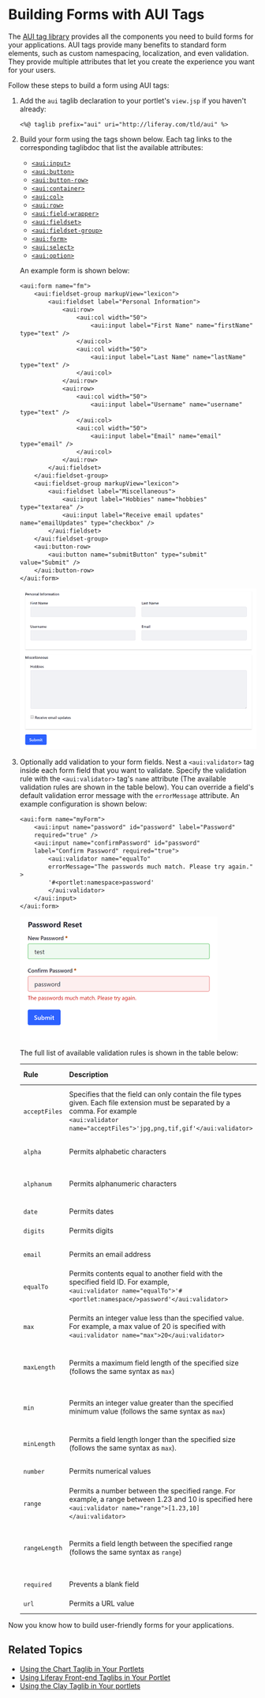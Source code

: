 # Building Forms with AUI Tags

The  [AUI tag library](https://docs.liferay.com/portal/7.2-latest/taglibs/util-taglib/aui/tld-summary.html)  provides all the components you need to build forms for your applications. AUI  tags provide many benefits to standard form elements, such as custom  namespacing, localization, and even validation. They provide multiple attributes  that let you create the experience you want for your users. 

Follow these steps to build a form using AUI tags:

1. Add the `aui` taglib declaration to your portlet's `view.jsp` if you haven't  already:

    ```markup
    <%@ taglib prefix="aui" uri="http://liferay.com/tld/aui" %>
    ```

1. Build your form using the tags shown below. Each tag links to the  corresponding taglibdoc that list the available attributes:

    * [`<aui:input>`](https://docs.liferay.com/ce/portal/7.2-latest/taglibs/util-taglib/aui/input.html)
    * [`<aui:button>`](https://docs.liferay.com/ce/portal/7.2-latest/taglibs/util-taglib/aui/button.html)
    * [`<aui:button-row>`](https://docs.liferay.com/ce/portal/7.2-latest/taglibs/util-taglib/aui/button-row.html)
    * [`<aui:container>`](https://docs.liferay.com/ce/portal/7.2-latest/taglibs/util-taglib/aui/container.html)
    * [`<aui:col>`](https://docs.liferay.com/ce/portal/7.2-latest/taglibs/util-taglib/aui/col.html)
    * [`<aui:row>`](https://docs.liferay.com/ce/portal/7.2-latest/taglibs/util-taglib/aui/row.html)
    * [`<aui:field-wrapper>`](https://docs.liferay.com/ce/portal/7.2-latest/taglibs/util-taglib/aui/field-wrapper.html)
    * [`<aui:fieldset>`](https://docs.liferay.com/ce/portal/7.2-latest/taglibs/util-taglib/aui/fieldset.html)
    * [`<aui:fieldset-group>`](https://docs.liferay.com/ce/portal/7.2-latest/taglibs/util-taglib/aui/fieldset-group.html)
    * [`<aui:form>`](https://docs.liferay.com/ce/portal/7.2-latest/taglibs/util-taglib/aui/form.html)
    * [`<aui:select>`](https://docs.liferay.com/ce/portal/7.2-latest/taglibs/util-taglib/aui/select.html)
    * [`<aui:option>`](https://docs.liferay.com/ce/portal/7.2-latest/taglibs/util-taglib/aui/option.html)

    An example form is shown below:

    ```markup
    <aui:form name="fm">
    	<aui:fieldset-group markupView="lexicon">
    		<aui:fieldset label="Personal Information">
    			<aui:row>
    				<aui:col width="50">
    					<aui:input label="First Name" name="firstName" type="text" />
    				</aui:col>
    				<aui:col width="50">
    					<aui:input label="Last Name" name="lastName" type="text" />
    				</aui:col>
    			</aui:row>
    			<aui:row>
    				<aui:col width="50">
    					<aui:input label="Username" name="username" type="text" />
    				</aui:col>
    				<aui:col width="50">
    					<aui:input label="Email" name="email" type="email" />
    				</aui:col>
    			</aui:row>
    		</aui:fieldset>
    	</aui:fieldset-group>
    	<aui:fieldset-group markupView="lexicon">
    		<aui:fieldset label="Miscellaneous">
    			<aui:input label="Hobbies" name="hobbies" type="textarea" />
    			<aui:input label="Receive email updates" name="emailUpdates" type="checkbox" />
    		</aui:fieldset>
    	</aui:fieldset-group>
    	<aui:button-row>
    		<aui:button name="submitButton" type="submit" value="Submit" />
    	</aui:button-row>
    </aui:form>
    ```

    ![Figure 1: The AUI tags provide everything you need to build forms for your applications.](./02-building-forms-with-aui-tags/images/aui-taglib-basic-form.png)

1. Optionally add validation to your form fields. Nest a `<aui:validator>` tag  inside each form field that you want to validate. Specify the validation  rule with the `<aui:validator>` tag's `name` attribute (The available  validation rules are shown in the table below). You can override a field's  default validation error message with the `errorMessage` attribute. An  example configuration is shown below:

    ```markup
    <aui:form name="myForm">
        <aui:input name="password" id="password" label="Password" 
        required="true" />
        <aui:input name="confirmPassword" id="password" 
        label="Confirm Password" required="true">
            <aui:validator name="equalTo" 
            errorMessage="The passwords much match. Please try again." >
            '#<portlet:namespace>password'
            </aui:validator>
        </aui:input>
    </aui:form>
    ```

    ![Figure 2: The AUI tags also provide validation for form fields.](./02-building-forms-with-aui-tags/images/aui-taglib-form-validation.png)

    The full list of available validation rules is shown in the table below:

    | Rule | Description | Default Error Message |
    | --- | --- | --- |
    | `acceptFiles` | Specifies that the field can only contain the file types given. Each file extension must be separated by a comma. For example </br> `<aui:validator name="acceptFiles">'jpg,png,tif,gif'</aui:validator>` | 'Please enter a file with a valid extension ([supported extensions]).' |
    | `alpha` | Permits alphabetic characters | 'Please enter only alpha characters.' |
    | `alphanum` | Permits alphanumeric characters | 'Please enter only alphanumeric characters.' |
    | `date` | Permits dates | 'Please enter a valid date.' |
    | `digits` | Permits digits | 'Please enter only digits.' |
    | `email` | Permits an email address | 'Please enter a valid email address.' |
    | `equalTo` | Permits contents equal to another field with the specified field ID. For example, </br> `<aui:validator name="equalTo">'#<portlet:namespace/>password'</aui:validator>` | 'Please enter the same value again.' |
    | `max` | Permits an integer value less than the specified value. For example, a max value of 20 is specified with </br> `<aui:validator name="max">20</aui:validator>` | 'Please enter a value less than or equal to [max value].' |
    | `maxLength` | Permits a maximum field length of the specified size (follows the same syntax as `max`) | 'Please enter no more than [max] characters.' |
    | `min` | Permits an integer value greater than the specified minimum value (follows the same syntax as `max`) | 'Please enter a value greater than or equal to [min value].' |
    | `minLength` | Permits a field length longer than the specified size (follows the same syntax as `max`). | 'Please enter at least [min] characters.' |
    | `number` | Permits numerical values | 'Please enter a valid number.' |
    | `range` | Permits a number between the specified range. For example, a range between 1.23 and 10 is specified here </br> `<aui:validator name="range">[1.23,10]</aui:validator>` | 'Please enter a value between [0] and [1].' |
    | `rangeLength` | Permits a field length between the specified range (follows the same syntax as `range`)  | 'Please enter a value between [0] and [1] characters long.' |
    | `required` | Prevents a blank field  | 'This field is required.' |
    | `url` | Permits a URL value | 'Please enter a valid URL.' |

Now you know how to build user-friendly forms for your applications. 

## Related Topics

* [Using the Chart Taglib in Your Portlets](/docs/7-2/reference/-/knowledge_base/r/using-the-chart-taglib-in-your-portlets)
* [Using Liferay Front-end Taglibs in Your Portlet](/docs/7-2/reference/-/knowledge_base/r/using-liferay-front-end-taglibs-in-your-portlet)
* [Using the Clay Taglib in Your portlets](/docs/7-2/reference/-/knowledge_base/r/using-the-clay-taglib-in-your-portlets)
